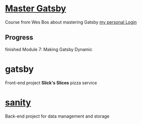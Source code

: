 # [Master Gatsby](https://mastergatsby.com/)
Course from Wes Bos about mastering Gatsby [my personal Login]()

## Progress
finished Module 7: Making Gatsby Dynamic

# gatsby
Front-end project **Slick's Slices** pizza service

# [sanity](https://www.sanity.io/)
Back-end project for data management and storage

